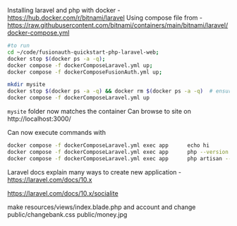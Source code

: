 Installing laravel and php with docker - https://hub.docker.com/r/bitnami/laravel
Using compose file from - https://raw.githubusercontent.com/bitnami/containers/main/bitnami/laravel/docker-compose.yml

```bash
#to run
cd ~/code/fusionauth-quickstart-php-laravel-web;
docker stop $(docker ps -a -q);
docker compose -f dockerComposeLaravel.yml up;
docker compose -f dockerComposeFusionAuth.yml up;
```

```bash
mkdir mysite
docker stop $(docker ps -a -q) && docker rm $(docker ps -a -q)  # ensure no previous containers with this name exist
docker compose -f dockerComposeLaravel.yml up
```

`mysite` folder now matches the container
Can browse to site on http://localhost:3000/

Can now execute commands with
```bash
docker compose -f dockerComposeLaravel.yml exec app      echo hi
docker compose -f dockerComposeLaravel.yml exec app      php --version
docker compose -f dockerComposeLaravel.yml exec app      php artisan --version
```

Laravel docs explain many ways to create new application - https://laravel.com/docs/10.x

https://laravel.com/docs/10.x/socialite

make
resources/views/index.blade.php
and account and change
public/changebank.css
public/money.jpg